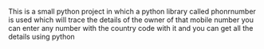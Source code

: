 This is a small python project in which a python library called phonrnumber is used which will trace the details of the owner of that 
mobile number you can enter any number with the country code with it and you can get all the details using python
